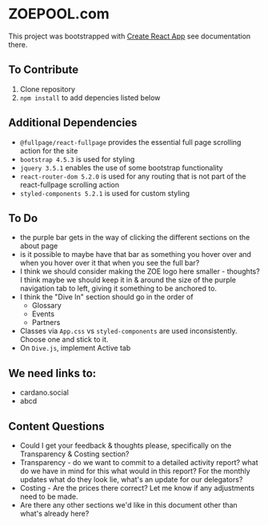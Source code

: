# ZOEPOOL.com
This project was bootstrapped with [Create React App](https://github.com/facebook/create-react-app) see documentation there.

## To Contribute
1. Clone repository
2. ```npm install``` to add depencies listed below

## Additional Dependencies
- ```@fullpage/react-fullpage``` provides the essential full page scrolling action for the site
- ```bootstrap 4.5.3``` is used for styling
- ```jquery 3.5.1``` enables the use of some bootstrap functionality
- ```react-router-dom 5.2.0``` is used for any routing that is not part of the react-fullpage scrolling action
- ```styled-components 5.2.1``` is used for custom styling

## To Do
- the purple bar gets in the way of clicking the different sections on the about page
- is it possible to maybe have that bar as something you hover over and when you hover over it that when you see the full bar?
- I think we should consider making the ZOE logo here smaller - thoughts? I think maybe we should keep it in & around the size of the purple navigation tab to left, giving it something to be anchored to.
- I think the "Dive In" section should go in the order of
    - Glossary
    - Events
    - Partners
- Classes via ```App.css``` vs ```styled-components``` are used inconsistently. Choose one and stick to it.
- On ```Dive.js```, implement Active tab

## We need links to:
- cardano.social
- abcd

## Content Questions
- Could I get your feedback & thoughts please, specifically on the Transparency & Costing section?
- Transparency - do we want to commit to a detailed activity report? what do we have in mind for this what would in this report? For the monthly updates what do they look lie, what's an update for our delegators?
- Costing - Are the prices there correct? Let me know if any adjustments need to be made.
- Are there any other sections we'd like in this document other than what's already here?